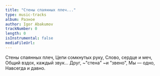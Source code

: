 ```yaml
---
title: "Стены спаянных плеч..."
type: music-tracks
album: Разное
author: Igor Abakumov
trackNumber: 0
length: 0
isInstrumental: false
mediaFileUrl: 
---
```


Стены спаянных плеч,
Цепи сомкнутых руку,
Слово, сердце и меч,
Общий вздох, каждый звук...
Друг,
~"стена"
~и "звено",
Мы — одно,
Навсегда и давно.

